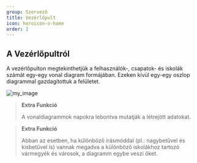 ```yaml
---
group: Szervező
title: Vezérlőpult
icon: heroicon-o-home
order: 2
---
```


## A Vezérlőpultról
A vezérlőpulton megtekinthetjük a felhasználók-, csapatok- és iskolák számát egy-egy vonal diagram formájában.
Ezeken kívül egy-egy oszlop diagrammal gazdagítottuk a felületet.

![my_image](/public/img/organizer/control_panel.png)


> **Extra Funkció**
>
>A vonaldiagrammok napokra lebontva mutatják a létrejött adatokat.

> **Extra Funkció**
>
> Abban az esetben, ha különböző írásmóddal (pl.: nagybetűvel és kisbetűvel is) vannak megadva a különböző iskolákhoz tartozó vármegyék és városok, a diagramm egybe veszi őket.
